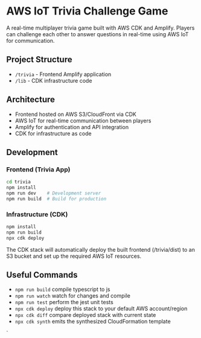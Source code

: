# AWS IoT Trivia Challenge Game

A real-time multiplayer trivia game built with AWS CDK and Amplify. Players can challenge each other to answer questions in real-time using AWS IoT for communication.

## Project Structure

- `/trivia` - Frontend Amplify application
- `/lib` - CDK infrastructure code

## Architecture

- Frontend hosted on AWS S3/CloudFront via CDK
- AWS IoT for real-time communication between players
- Amplify for authentication and API integration
- CDK for infrastructure as code

## Development

### Frontend (Trivia App)
```bash
cd trivia
npm install
npm run dev    # Development server
npm run build  # Build for production
```

### Infrastructure (CDK)
```bash
npm install
npm run build
npx cdk deploy
```

The CDK stack will automatically deploy the built frontend (/trivia/dist) to an S3 bucket and set up the required AWS IoT resources.

## Useful Commands

* `npm run build`   compile typescript to js
* `npm run watch`   watch for changes and compile
* `npm run test`    perform the jest unit tests
* `npx cdk deploy`  deploy this stack to your default AWS account/region
* `npx cdk diff`    compare deployed stack with current state
* `npx cdk synth`   emits the synthesized CloudFormation template

`
